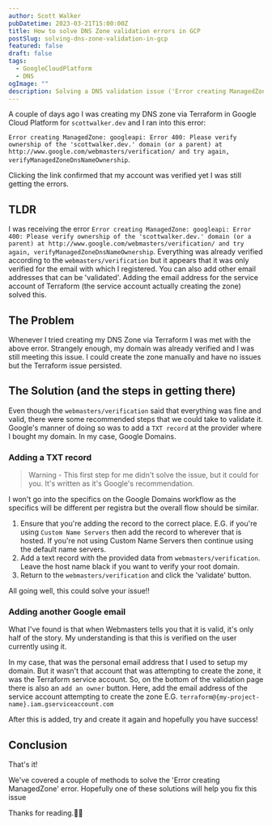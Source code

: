 ```yaml
---
author: Scott Walker
pubDatetime: 2023-03-21T15:00:00Z
title: How to solve DNS Zone validation errors in GCP
postSlug: solving-dns-zone-validation-in-gcp
featured: false
draft: false
tags:
  - GoogleCloudPlatform
  - DNS
ogImage: ""
description: Solving a DNS validation issue ('Error creating ManagedZone') within the Google Cloud Platform
---
```


A couple of days ago I was creating my DNS zone via Terraform in Google Cloud Platform for `scottwalker.dev` and I ran into this error:

`Error creating ManagedZone: googleapi: Error 400: Please verify ownership of the 'scottwalker.dev.' domain (or a parent) at http://www.google.com/webmasters/verification/ and try again, verifyManagedZoneDnsNameOwnership`.

Clicking the link confirmed that my account was verified yet I was still getting the errors.

## TLDR

I was receiving the error `Error creating ManagedZone: googleapi: Error 400: Please verify ownership of the 'scottwalker.dev.' domain (or a parent) at http://www.google.com/webmasters/verification/ and try again, verifyManagedZoneDnsNameOwnership`. Everything was already verified according to the `webmasters/verification` but it appears that it was only verified for the email with which I registered. You can also add other email addresses that can be 'validated'. Adding the email address for the service account of Terraform (the service account actually creating the zone) solved this.

## The Problem

Whenever I tried creating my DNS Zone via Terraform I was met with the above error. Strangely enough, my domain was already verified and I was still meeting this issue. I could create the zone manually and have no issues but the Terraform issue persisted.

## The Solution (and the steps in getting there)

Even though the `webmasters/verification` said that everything was fine and valid, there were some recommended steps that we could take to validate it. Google's manner of doing so was to add a `TXT record` at the provider where I bought my domain. In my case, Google Domains.

### Adding a TXT record
> Warning - This first step for me didn't solve the issue, but it could for you. It's written as it's Google's recommendation.

I won't go into the specifics on the Google Domains workflow as the specifics will be different per registra but the overall flow should be similar.

1. Ensure that you're adding the record to the correct place. E.G. if you're using `Custom Name Servers` then add the record to wherever that is hosted. If you're not using Custom Name Servers then continue using the default name servers. 
2. Add a text record with the provided data from `webmasters/verification`. Leave the host name black if you want to verify your root domain.
3. Return to the `webmasters/verification` and click the 'validate' button.

All going well, this could solve your issue!!

### Adding another Google email

What I've found  is that when Webmasters tells you that it is valid, it's only half of the story. My understanding is that this is verified on the user currently using it.

In my case, that was the personal email address that I used to setup my domain. But it wasn't that account that was attempting to create the zone, it was the Terraform service account. So, on the bottom of the validation page there is also an `add an owner` button. Here, add the email address of the service account attempting to create the zone E.G. `terraform@{my-project-name}.iam.gserviceaccount.com`

After this is added, try and create it again and hopefully you have success!

## Conclusion

That's it!

We've covered a couple of methods to solve the 'Error creating ManagedZone' error. Hopefully one of these solutions will help you fix this issue

Thanks for reading.✌🏻
